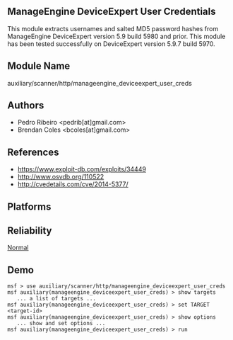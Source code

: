 ## ManageEngine DeviceExpert User Credentials

This module extracts usernames and salted MD5 password 
hashes from ManageEngine DeviceExpert version 5.9 build 5980 
and prior. This module has been tested successfully on 
DeviceExpert version 5.9.7 build 5970.


## Module Name
auxiliary/scanner/http/manageengine_deviceexpert_user_creds

## Authors
* Pedro Ribeiro <pedrib[at]gmail.com>
* Brendan Coles <bcoles[at]gmail.com>


## References
* https://www.exploit-db.com/exploits/34449
* http://www.osvdb.org/110522
* http://cvedetails.com/cve/2014-5377/




## Platforms


## Reliability
[Normal](https://github.com/rapid7/metasploit-framework/wiki/Exploit-Ranking)

## Demo

```
msf > use auxiliary/scanner/http/manageengine_deviceexpert_user_creds
msf auxiliary(manageengine_deviceexpert_user_creds) > show targets
   ... a list of targets ...
msf auxiliary(manageengine_deviceexpert_user_creds) > set TARGET <target-id>
msf auxiliary(manageengine_deviceexpert_user_creds) > show options
   ... show and set options ...
msf auxiliary(manageengine_deviceexpert_user_creds) > run
```
    
    
